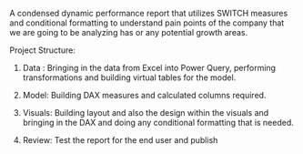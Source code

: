 A condensed dynamic performance report that utilizes SWITCH measures and conditional formatting to understand pain points of the company that we are going to be analyzing has or any potential growth areas.

Project Structure:

1. Data : Bringing in the data from Excel into Power Query, performing transformations and building virtual tables for the model.

2. Model: Building DAX measures and calculated columns required.

3. Visuals: Building layout and also the design within the visuals and bringing in the DAX and doing any conditional formatting that is needed.

4. Review: Test the report for the end user and publish
